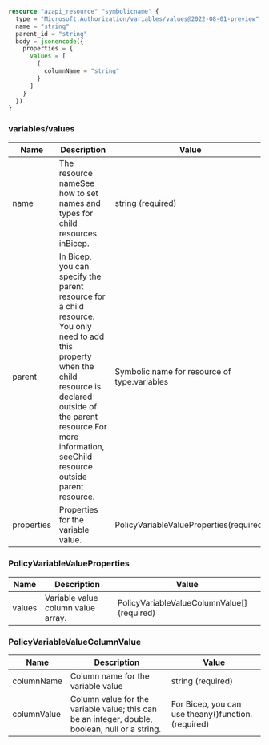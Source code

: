 ```terraform
resource "azapi_resource" "symbolicname" {
  type = "Microsoft.Authorization/variables/values@2022-08-01-preview"
  name = "string"
  parent_id = "string"
  body = jsonencode({
    properties = {
      values = [
        {
          columnName = "string"
        }
      ]
    }
  })
}

```

### variables/values

| Name | Description | Value |
|-|-|-|
| name | The resource nameSee how to set names and types for child resources inBicep. | string (required) |
| parent | In Bicep, you can specify the parent resource for a child resource. You only need to add this property when the child resource is declared outside of the parent resource.For more information, seeChild resource outside parent resource. | Symbolic name for resource of type:variables |
| properties | Properties for the variable value. | PolicyVariableValueProperties(required) |


### PolicyVariableValueProperties

| Name | Description | Value |
|-|-|-|
| values | Variable value column value array. | PolicyVariableValueColumnValue[] (required) |


### PolicyVariableValueColumnValue

| Name | Description | Value |
|-|-|-|
| columnName | Column name for the variable value | string (required) |
| columnValue | Column value for the variable value; this can be an integer, double, boolean, null or a string. | For Bicep, you can use theany()function.(required) |


